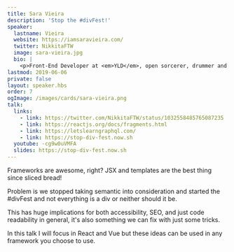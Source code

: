 ```yaml
---
title: Sara Vieira
description: 'Stop the #divFest!'
speaker:
  lastname: Vieira
  website: https://iamsaravieira.com/
  twitter: NikkitaFTW
  image: sara-vieira.jpg
  bio: |
    <p>Front-End Developer at <em>YLD</em>, open sorcerer, drummer and horror movie fangirl. The internet is Amazing.</p>
lastmod: 2019-06-06
private: false
layout: speaker.hbs
order: 7
ogImage: /images/cards/sara-vieira.png
talk:
  links:
    - link: https://twitter.com/NikkitaFTW/status/1032558485765087235
    - link: https://reactjs.org/docs/fragments.html
    - link: https://letslearngraphql.com/
    - link: https://stop-div-fest.now.sh
  youtube: -cg9w0uVMFA
  slides: https://stop-div-fest.now.sh
---
```


Frameworks are awesome, right? JSX and templates are the best thing since sliced bread!

Problem is we stopped taking semantic into consideration and started the #divFest and not everything is a div or neither should it be.

This has huge implications for both accessibility, SEO, and just code readability in general, it's also something we can fix with just some tricks.

In this talk I will focus in React and Vue but these ideas can be used in any framework you choose to use.
